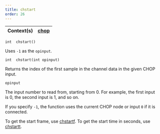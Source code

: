 ```yaml
---
title: chstart
order: 26
---
```

| Context(s) | [chop](../contexts/chop.html) |
| --- | --- |

`int  chstart()`

Uses `-1` as the `opinput`.

`int  chstart(int opinput)`

Returns the index of the first sample in the channel data in the given CHOP input.

`opinput`

The input number to read from, starting from 0. For example, the first input is 0, the second input is 1, and so on.

If you specify `-1`, the function uses the current CHOP node or input `0` if it is connected.

To get the start frame, use [chstartf](/en/houdini-vex/chop/chstartf "Returns the frame corresponding to the first sample of the input
specified."). To get the start time in seconds, use [chstartt](/en/houdini-vex/chop/chstartt "Returns the time corresponding to the first sample of the input
specified.").
